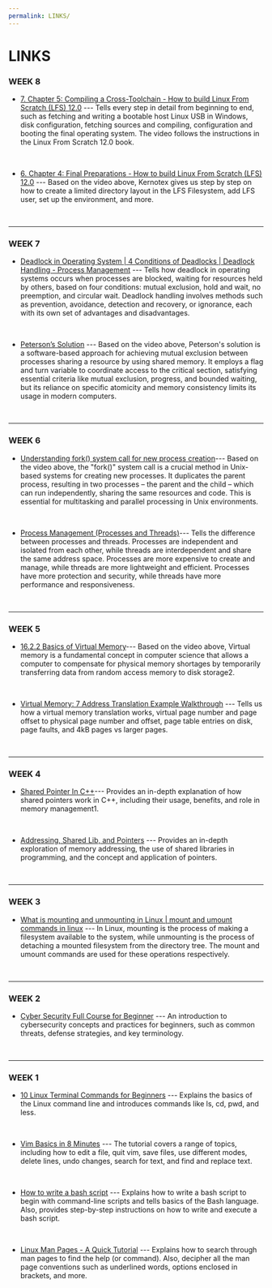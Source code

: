 ```yaml
---
permalink: LINKS/
---
```


# LINKS

### WEEK 8

* [7. Chapter 5: Compiling a Cross-Toolchain - How to build Linux From Scratch (LFS) 12.0](https://www.youtube.com/watch?v=uggsnHSELos) ---
Tells every step in detail from beginning to end, such as fetching and writing a bootable host Linux USB in Windows, disk configuration, fetching sources and compiling, configuration and booting the final operating system. The video follows the instructions in the Linux From Scratch 12.0 book.
<br>

* [6. Chapter 4: Final Preparations - How to build Linux From Scratch (LFS) 12.0](https://www.youtube.com/watch?v=Z5ijC_b2U4o) ---
Based on the video above, Kernotex gives us step by step on how to create a limited directory layout in the LFS Filesystem, add LFS user, set up the environment, and more. 
<br>
<hr>

### WEEK 7

* [Deadlock in Operating System | 4 Conditions of Deadlocks | Deadlock Handling - Process Management](https://www.youtube.com/watch?v=UVo9mGARkhQ) ---
Tells how deadlock in operating systems occurs when processes are blocked, waiting for resources held by others, based on four conditions: mutual exclusion, hold and wait, no preemption, and circular wait. Deadlock handling involves methods such as prevention, avoidance, detection and recovery, or ignorance, each with its own set of advantages and disadvantages.
<br>

* [Peterson’s Solution](https://www.youtube.com/watch?v=gYCiTtgGR5Q) ---
Based on the video above, Peterson's solution is a software-based approach for achieving mutual exclusion between processes sharing a resource by using shared memory. It employs a flag and turn variable to coordinate access to the critical section, satisfying essential criteria like mutual exclusion, progress, and bounded waiting, but its reliance on specific atomicity and memory consistency limits its usage in modern computers.
<br>
<hr>

### WEEK 6

* [Understanding fork() system call for new process creation](https://www.youtube.com/watch?v=PwxTbksJ2fo)---
Based on the video above, the "fork()" system call is a crucial method in Unix-based systems for creating new processes. It duplicates the parent process, resulting in two processes – the parent and the child – which can run independently, sharing the same resources and code. This is essential for multitasking and parallel processing in Unix environments.
<br>

* [Process Management (Processes and Threads)](https://www.youtube.com/watch?v=OrM7nZcxXZU)---
Tells the difference between processes and threads. Processes are independent and isolated from each other, while threads are interdependent and share the same address space. Processes are more expensive to create and manage, while threads are more lightweight and efficient. Processes have more protection and security, while threads have more performance and responsiveness.
<br>
<hr>

### WEEK 5

* [16.2.2 Basics of Virtual Memory](https://www.youtube.com/watch?v=8yO2FBBfaB0&ab_channel=MITOpenCourseWare)---
Based on the video above, Virtual memory is a fundamental concept in computer science that allows a computer to compensate for physical memory shortages by temporarily transferring data from random access memory to disk storage2.
<br>

* [Virtual Memory: 7 Address Translation Example Walkthrough](https://www.youtube.com/watch?v=6neHHkI0Z0o&ab_channel=DavidBlack-Schaffer) ---
Tells us how a virtual memory translation works, virtual page number and page offset to physical page number and offset, page table entries on disk, page faults, and 4kB pages vs larger pages.
<br>
<hr>

### WEEK 4

* [Shared Pointer In C++](https://www.youtube.com/watch?v=-dREJCf2ve4&ab_channel=CppNuts)---
Provides an in-depth explanation of how shared pointers work in C++, including their usage, benefits, and role in memory management1.
<br>

* [Addressing, Shared Lib, and Pointers](https://www.youtube.com/watch?v=aQgyZGd1MhY&ab_channel=M.AnwarMa%27sum) ---
Provides an in-depth exploration of memory addressing, the use of shared libraries in programming, and the concept and application of pointers.
<br>
<hr>

### WEEK 3

* [What is mounting and unmounting in Linux | mount and umount commands in linux](https://www.youtube.com/watch?v=PFmYdZBnZY4&ab_channel=StudentGlobe) ---
In Linux, mounting is the process of making a filesystem available to the system, while unmounting is the process of detaching a mounted filesystem from the directory tree. The mount and umount commands are used for these operations respectively.
<br>
<hr>

### WEEK 2

* [Cyber Security Full Course for Beginner](https://www.youtube.com/watch?v=U_P23SqJaDc&ab_channel=MyCS) ---
An introduction to cybersecurity concepts and practices for beginners, such as common threats, defense strategies, and key terminology.
<br>
<hr>

### WEEK 1
* [10 Linux Terminal Commands for Beginners](https://www.youtube.com/watch?v=CpTfQ-q6MPU&ab_channel=GaryExplains) ---
Explains the basics of the Linux command line and introduces commands like ls, cd, pwd, and less. 
<br>

* [Vim Basics in 8 Minutes](https://www.youtube.com/watch?v=ggSyF1SVFr4&ab_channel=tutoriaLinux) ---
The tutorial covers a range of topics, including how to edit a file, quit vim, save files, use different modes, delete lines, undo changes, search for text, and find and replace text.
<br>

* [How to write a bash script](https://www.youtube.com/watch?v=F-gskSl4pwQ&ab_channel=OMGenomics) ---
Explains how to write a bash script to begin with command-line scripts and tells basics of the Bash language. Also, provides step-by-step instructions on how to write and execute a bash script.
<br>

* [Linux Man Pages - A Quick Tutorial](https://www.youtube.com/watch?v=uJnrh9hAQR0&ab_channel=LinuxTrainingAcademy) ---
Explains how to search through man pages to find the help (or command). Also, decipher all the man page conventions such as underlined words, options enclosed in brackets, and more. 
<br>
